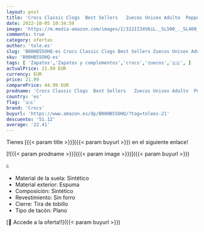 ```yaml
---
layout: post
title: 'Crocs Classic Clogs  Best Sellers   Zuecos Unisex Adulto  Pepper  36/37 EU'
date: 2022-10-05 10:34:59
image: 'https://m.media-amazon.com/images/I/312II34V6iL._SL500_._SL400_.jpg'
comments: true
category: ofertas
author: 'tole.es'
slug: 'B00HB55OHQ-es Crocs Classic Clogs Best Sellers Zuecos Unisex Adulto...'
sku: 'B00HB55OHQ-es'
tags: [ 'Zapatos','Zapatos y complementos','crocs','zuecos','🇪🇸', ]
actualPrice: 21.99 EUR
currency: EUR
price: 21.99
comparePrice: 44.99 EUR
prodname: 'Crocs Classic Clogs  Best Sellers   Zuecos Unisex Adulto  Pepper  36/37 EU'
country: 'es'
flag: '🇪🇸'
brand: 'Crocs'
buyurl: 'https://www.amazon.es/dp/B00HB55OHQ/?tag=tolees-21'
descuento: '51.12'
average: '22.41'
---
```


Tienes [{{< param title >}}]({{< param buyurl >}}) en el siguiente enlace!

[![{{< param prodname >}}]({{< param image >}})]({{< param buyurl >}})

ℹ️:

- Material de la suela: Sintético
- Material exterior: Espuma
- Composición: Sintético
- Revestimiento: Sin forro
- Cierre: Tira de tobillo
- Tipo de tacón: Plano

[🛒 Accede a la oferta!!]({{< param buyurl >}})
